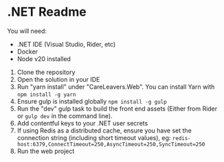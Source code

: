 # .NET Readme

You will need:
- .NET IDE (Visual Studio, Rider, etc)
- Docker
- Node v20 installed

1. Clone the repository
2. Open the solution in your IDE
3. Run "yarn install" under "CareLeavers.Web". You can install Yarn with ```npm install -g yarn```
4. Ensure gulp is installed globally ```npm install -g gulp```
5. Run the "dev" gulp task to build the front end assets (Either from Rider or ```gulp dev``` in the command line).
6. Add contentful keys to your .NET user secrets
7. If using Redis as a distributed cache, ensure you have set the connection string (including short timeout values), eg: `redis-host:6379,ConnectTimeout=250,AsyncTimeout=250,SyncTimeout=250`
8. Run the web project